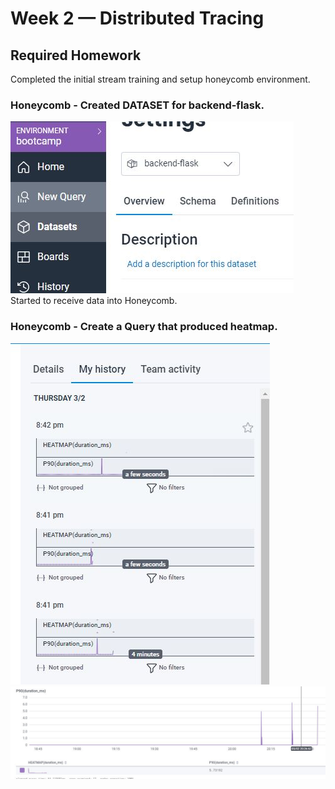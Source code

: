 # Week 2 — Distributed Tracing
## Required Homework
  Completed the initial stream training and setup honeycomb environment.
  
### Honeycomb - Created DATASET for backend-flask.
![Backend Flask](/journal/assets/dataset.JPG)
Started to receive data into Honeycomb.
### Honeycomb - Create a Query that produced heatmap.
  ![Heatmap 01](/journal/assets/Honeycomb.JPG)
  ![Heatmap 02](/journal/assets/Heatmap.JPG)
 

